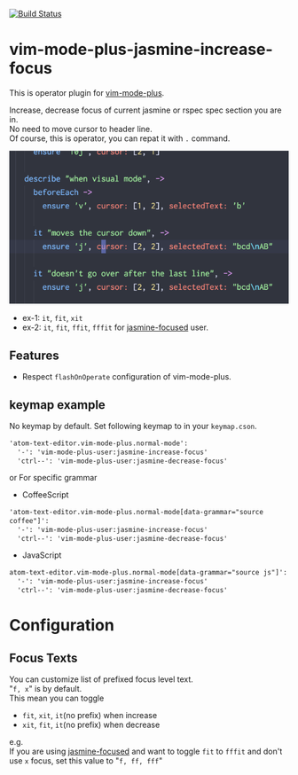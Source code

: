 [![Build Status](https://travis-ci.org/t9md/atom-vim-mode-plus-jasmine-increase-focus.svg?branch=master)](https://travis-ci.org/t9md/atom-vim-mode-plus-jasmine-increase-focus)

# vim-mode-plus-jasmine-increase-focus

This is operator plugin for [vim-mode-plus](https://atom.io/packages/vim-mode-plus).  

Increase, decrease focus of current jasmine or rspec spec section you are in.  
No need to move cursor to header line.  
Of course, this is operator, you can repat it with `.` command.  

![](https://raw.githubusercontent.com/t9md/t9md/1d709b4b42780bf98c1387802b1b8733ea9cd4a5/img/atom-vmp-jasmine-increase-focus.gif)

- ex-1: `it`, `fit`, `xit`
- ex-2: `it`, `fit`, `ffit`, `fffit` for [jasmine-focused](https://www.npmjs.com/package/jasmine-focused) user.

## Features

- Respect `flashOnOperate` configuration of vim-mode-plus.

## keymap example

No keymap by default. Set following keymap to in your `keymap.cson`.  

```coffeescipt
'atom-text-editor.vim-mode-plus.normal-mode':
  '-': 'vim-mode-plus-user:jasmine-increase-focus'
  'ctrl--': 'vim-mode-plus-user:jasmine-decrease-focus'
```

or For specific grammar

- CoffeeScript
```coffeescipt
'atom-text-editor.vim-mode-plus.normal-mode[data-grammar="source coffee"]':
  '-': 'vim-mode-plus-user:jasmine-increase-focus'
  'ctrl--': 'vim-mode-plus-user:jasmine-decrease-focus'
```

- JavaScript
```coffeescipt
atom-text-editor.vim-mode-plus.normal-mode[data-grammar="source js"]':
  '-': 'vim-mode-plus-user:jasmine-increase-focus'
  'ctrl--': 'vim-mode-plus-user:jasmine-decrease-focus'
```


# Configuration

## Focus Texts

You can customize list of prefixed focus level text.  
"`f, x`" is by default.  
This mean you can toggle
 - `fit`, `xit`, `it`(no prefix) when increase
 - `xit`, `fit`, `it`(no prefix) when decrease

e.g.  
If you are using [jasmine-focused](https://www.npmjs.com/package/jasmine-focused) and want to toggle `fit` to `fffit` and don't use `x` focus, set this value to "`f, ff, fff`"
